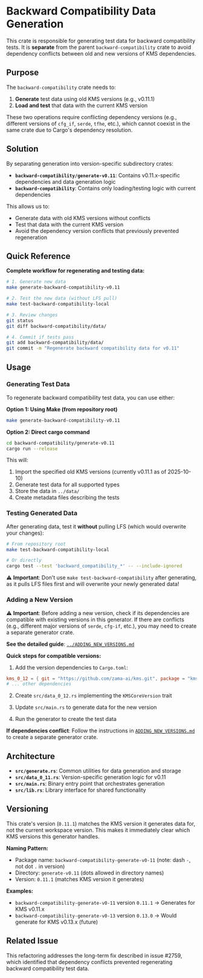 # Backward Compatibility Data Generation

This crate is responsible for generating test data for backward compatibility tests. It is **separate** from the parent `backward-compatibility` crate to avoid dependency conflicts between old and new versions of KMS dependencies.

## Purpose

The `backward-compatibility` crate needs to:
1. **Generate** test data using old KMS versions (e.g., v0.11.1)
2. **Load and test** that data with the current KMS version

These two operations require conflicting dependency versions (e.g., different versions of `cfg_if`, `serde`, `tfhe`, etc.), which cannot coexist in the same crate due to Cargo's dependency resolution.

## Solution

By separating generation into version-specific subdirectory crates:
- **`backward-compatibility/generate-v0.11`**: Contains v0.11.x-specific dependencies and data generation logic
- **`backward-compatibility`**: Contains only loading/testing logic with current dependencies

This allows us to:
- Generate data with old KMS versions without conflicts
- Test that data with the current KMS version
- Avoid the dependency version conflicts that previously prevented regeneration

## Quick Reference

**Complete workflow for regenerating and testing data:**

```bash
# 1. Generate new data
make generate-backward-compatibility-v0.11

# 2. Test the new data (without LFS pull)
make test-backward-compatibility-local

# 3. Review changes
git status
git diff backward-compatibility/data/

# 4. Commit if tests pass
git add backward-compatibility/data/
git commit -m "Regenerate backward compatibility data for v0.11"
```

## Usage

### Generating Test Data

To regenerate backward compatibility test data, you can use either:

**Option 1: Using Make (from repository root)**
```bash
make generate-backward-compatibility-v0.11
```

**Option 2: Direct cargo command**
```bash
cd backward-compatibility/generate-v0.11
cargo run --release
```

This will:
1. Import the specified old KMS versions (currently v0.11.1 as of 2025-10-10)
2. Generate test data for all supported types
3. Store the data in `../data/`
4. Create metadata files describing the tests

### Testing Generated Data

After generating data, test it **without** pulling LFS (which would overwrite your changes):

```bash
# From repository root
make test-backward-compatibility-local

# Or directly
cargo test --test 'backward_compatibility_*' -- --include-ignored
```

⚠️ **Important**: Don't use `make test-backward-compatibility` after generating, as it pulls LFS files first and will overwrite your newly generated data!

### Adding a New Version

⚠️ **Important**: Before adding a new version, check if its dependencies are compatible with existing versions in this generator. If there are conflicts (e.g., different major versions of `serde`, `cfg-if`, etc.), you may need to create a separate generator crate.

**See the detailed guide**: [`../ADDING_NEW_VERSIONS.md`](../ADDING_NEW_VERSIONS.md)

**Quick steps for compatible versions:**

1. Add the version dependencies to `Cargo.toml`:
```toml
kms_0_12 = { git = "https://github.com/zama-ai/kms.git", package = "kms", rev = "v0.12.0" }
# ... other dependencies
```

2. Create `src/data_0_12.rs` implementing the `KMSCoreVersion` trait

3. Update `src/main.rs` to generate data for the new version

4. Run the generator to create the test data

**If dependencies conflict**: Follow the instructions in [`ADDING_NEW_VERSIONS.md`](../ADDING_NEW_VERSIONS.md) to create a separate generator crate.

## Architecture

- **`src/generate.rs`**: Common utilities for data generation and storage
- **`src/data_0_11.rs`**: Version-specific generation logic for v0.11
- **`src/main.rs`**: Binary entry point that orchestrates generation
- **`src/lib.rs`**: Library interface for shared functionality

## Versioning

This crate's version (`0.11.1`) matches the KMS version it generates data for, not the current workspace version. This makes it immediately clear which KMS versions this generator handles.

**Naming Pattern:**
- Package name: `backward-compatibility-generate-v0-11` (note: dash `-`, not dot `.` in version)
- Directory: `generate-v0.11` (dots allowed in directory names)
- Version: `0.11.1` (matches KMS version it generates)

**Examples:**
- `backward-compatibility-generate-v0-11` version `0.11.1` → Generates for KMS v0.11.x
- `backward-compatibility-generate-v0-13` version `0.13.0` → Would generate for KMS v0.13.x (future)

## Related Issue

This refactoring addresses the long-term fix described in issue #2759, which identified that dependency conflicts prevented regenerating backward compatibility test data.
